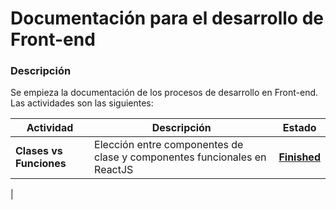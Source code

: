 # Documentación para el desarrollo de Front-end

### Descripción
Se empieza la documentación de los procesos de desarrollo en Front-end. Las actividades son las siguientes:

| **Actividad**                  | Descripción                                                          | Estado                                                                                                                                                                                                                                                                                                                                           |
| ------------------------------ | -------------------------------------------------------------------- | ------------------------------------------------------------------------------------------------------------------------------------------------------------------------------------------------------------------------------------------------------------------------------------------------------------------------------------------------ |
| **Clases vs Funciones**     | Elección entre componentes de clase y componentes funcionales en ReactJS                  | **[Finished](https://drive.google.com/file/d/1ThDjYzEw0B9R22siwSq6fVgN0r3dipZw/view?usp=sharing)**
|
